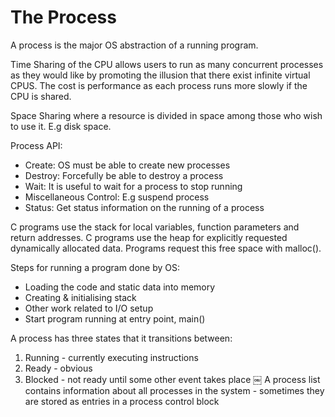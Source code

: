 # The Process

A process is the major OS abstraction of a running program. 

Time Sharing of the CPU allows users to run as many concurrent processes as they would like by promoting the illusion that there exist infinite virtual CPUS. The cost is performance as each process runs more slowly if the CPU is shared.

Space Sharing where a resource is divided in space among those who wish to use it. E.g disk space.

Process API:
- Create: OS must be able to create new processes
- Destroy: Forcefully be able to destroy a process 
- Wait: It is useful to wait for a process to stop running
- Miscellaneous Control: E.g suspend process
- Status: Get status information on the running of a process

C programs use the stack for local variables, function parameters and return addresses.
C programs use the heap for explicitly requested dynamically allocated data. Programs request this free space with malloc().

Steps for running a program done by OS:
- Loading the code and static data into memory
- Creating & initialising stack
- Other work related to I/O setup
- Start program running at entry point, main()

A process has three states that it transitions between:
1. Running - currently executing instructions
2. Ready - obvious
3. Blocked - not ready until some other event takes place
￼
A process list contains information about all processes in the system - sometimes they are stored as entries in a process control block
